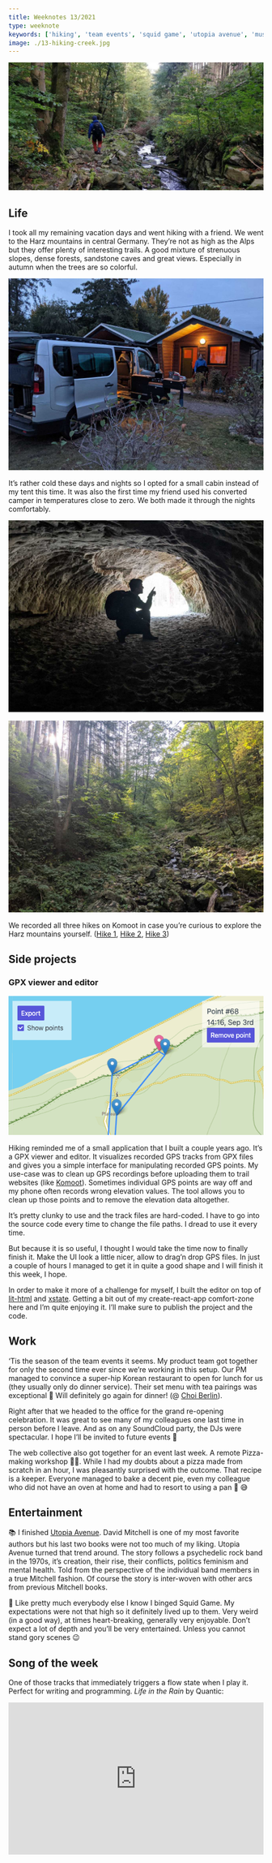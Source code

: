 ```yaml
---
title: Weeknotes 13/2021
type: weeknote
keywords: ['hiking', 'team events', 'squid game', 'utopia avenue', 'music for flow']
image: ./13-hiking-creek.jpg
---
```


![Forest in the Harz mountains](./13-hiking-creek.jpg)

## Life

I took all my remaining vacation days and went hiking with a friend. We went to the Harz mountains in central Germany. They’re not as high as the Alps but they offer plenty of interesting trails. A good mixture of strenuous slopes, dense forests, sandstone caves and great views. Especially in autumn when the trees are so colorful.

![The cabin and the camper van](./13-cabin-camper.jpg)

It’s rather cold these days and nights so I opted for a small cabin instead of my tent this time. It was also the first time my friend used his converted camper in temperatures close to zero. We both made it through the nights comfortably.

![Exploring the caves](./13-hiking-caves.jpg)

![The Harz mountains](./13-hiking.jpg)

We recorded all three hikes on Komoot in case you’re curious to explore the Harz mountains yourself. ([Hike 1](https://www.komoot.com/tour/527402427), [Hike 2](https://www.komoot.com/tour/529188835), [Hike 3](https://www.komoot.com/tour/530287315))

## Side projects

### GPX viewer and editor

![Rewrite of my GPX viewer/editor](./13-gpx-editor.png)

Hiking reminded me of a small application that I built a couple years ago. It’s a GPX viewer and editor. It visualizes recorded GPS tracks from GPX files and gives you a simple interface for manipulating recorded GPS points. My use-case was to clean up GPS recordings before uploading them to trail websites (like [Komoot](https://komoot.com)). Sometimes individual GPS points are way off and my phone often records wrong elevation values. The tool allows you to clean up those points and to remove the elevation data altogether.

It’s pretty clunky to use and the track files are hard-coded. I have to go into the source code every time to change the file paths. I dread to use it every time.

But because it is so useful, I thought I would take the time now to finally finish it. Make the UI look a little nicer, allow to drag’n drop GPS files. In just a couple of hours I managed to get it in quite a good shape and I will finish it this week, I hope.

In order to make it more of a challenge for myself, I built the editor on top of [lit-html](https://lit-html.polymer-project.org/guide) and [xstate](https://xstate.js.org/docs/). Getting a bit out of my create-react-app comfort-zone here and I’m quite enjoying it. I’ll make sure to publish the project and the code.

## Work

‘Tis the season of the team events it seems. My product team got together for only the second time ever since we’re working in this setup. Our PM managed to convince a super-hip Korean restaurant to open for lunch for us (they usually only do dinner service). Their set menu with tea pairings was exceptional 🥰 Will definitely go again for dinner! (@ [Choi Berlin](https://choiberlin.de/)).


Right after that we headed to the office for the grand re-opening celebration. It was great to see many of my colleagues one last time in person before I leave. And as on any SoundCloud party, the DJs were spectacular. I hope I’ll be invited to future events 🥳

The web collective also got together for an event last week. A remote Pizza-making workshop 🍕😍. While I had my doubts about a pizza made from scratch in an hour, I was pleasantly surprised with the outcome. That recipe is a keeper. Everyone managed to bake a decent pie, even my colleague who did not have an oven at home and had to resort to using a pan 🥘 😅

## Entertainment

📚 I finished [Utopia Avenue](https://www.goodreads.com/book/show/52597312-utopia-avenue). David Mitchell is one of my most favorite authors but his last two books were not too much of my liking. Utopia Avenue turned that trend around. The story follows a psychedelic rock band in the 1970s, it’s creation, their rise, their conflicts, politics feminism and mental health. Told from the perspective of the individual band members in a true Mitchell fashion. Of course the story is inter-woven with other arcs from previous Mitchell books.

🍿 Like pretty much everybody else I know I binged Squid Game. My expectations were not that high so it definitely lived up to them. Very weird (in a good way), at times heart-breaking, generally very enjoyable. Don’t expect a lot of depth and you’ll be very entertained. Unless you cannot stand gory scenes 😉

## Song of the week

One of those tracks that immediately triggers a flow state when I play it. Perfect for writing and programming. _Life in the Rain_ by Quantic:

<iframe width="100%" height="300" scrolling="no" frameborder="no" src="https://w.soundcloud.com/player/?url=https%3A//api.soundcloud.com/tracks/279901774&color=%23ff5500&auto_play=false&hide_related=false&show_comments=true&show_user=true&show_reposts=false&show_teaser=true&visual=true"></iframe>
